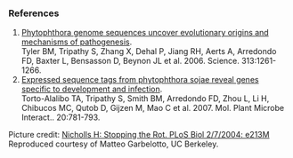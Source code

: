 ### References

1.  [Phytophthora genome sequences uncover evolutionary origins and
    mechanisms of
    pathogenesis](http://europepmc.org/abstract/MED/16946064).\
    Tyler BM, Tripathy S, Zhang X, Dehal P, Jiang RH, Aerts A, Arredondo
    FD, Baxter L, Bensasson D, Beynon JL et al. 2006. Science.
    313:1261-1266.
2.  [Expressed sequence tags from phytophthora sojae reveal genes
    specific to development and
    infection](http://europepmc.org/abstract/MED/17601166).\
    Torto-Alalibo TA, Tripathy S, Smith BM, Arredondo FD, Zhou L, Li H,
    Chibucos MC, Qutob D, Gijzen M, Mao C et al. 2007. Mol. Plant
    Microbe Interact.. 20:781-793.

Picture credit: [Nicholls H: Stopping the Rot. PLoS Biol 2/7/2004:
e213M](http://www.plosbiology.org/article/info:doi/10.1371/journal.pbio.0020213)
Reproduced courtesy of Matteo Garbelotto, UC Berkeley.

